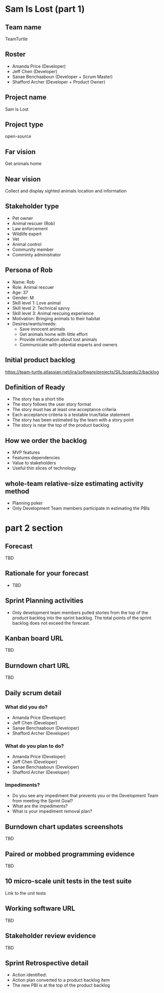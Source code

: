 # Sam Is Lost (part 1)

## Team name
TeamTurtle
## Roster
* Amanda Price (Developer)
* Jeff Chen (Developer)
* Sanae Benchaaboun (Developer + Scrum Master)
* Shafford Archer (Developer + Product Owner)
## Project name
Sam Is Lost
## Project type
open-source 
## Far vision
Get animals home
## Near vision
Collect and display sighted animals location and information 
## Stakeholder type
* Pet owner
* Animal rescuer (Rob)
* Law enforcement 
* Wildlife expert 
* Vet
* Animal control 
* Community member
* Comminty administrator
## Persona of Rob
* Name: Rob 
* Role: Animal rescuer
* Age: 37
* Gender: M
* Skill level 1: Love animal 
* Skill level 2: Technical savvy
* Skill level 3: Animal rescuing experience 
* Motivation: Bringing animals to their habitat 
* Desires/wants/needs: 
  * Save innocent animals
  * Get animals home with little effort
  * Provide information about lost animals 
  * Communicate with potential experts and owners 
## Initial product backlog 
https://team-turtle.atlassian.net/jira/software/projects/SIL/boards/2/backlog

## Definition of Ready
* The story has a short title 
* The story follows the user story format 
* The story must has at least one acceptance criteria 
* Each acceptance criteria is a testable true/false statement 
* The story has been estimated by the team with a story point
* The story is near the top of the product backlog 

## How we order the backlog
* MVP features 
* Features dependencies 
* Value to stakeholders 
* Useful thin slices of technology 

## whole-team relative-size estimating activity method
* Planning poker
* Only Development Team members participate in estimating the PBIs

# part 2 section
## Forecast 
TBD
## Rationale for your forecast
* TBD
## Sprint Planning activities
* Only development team members pulled stories from the top of the product backlog into the sprint backlog. The total points of the sprint backlog does not exceed the forecast. 
## Kanban board URL
TBD
## Burndown chart URL
TBD
## Daily scrum detail
### What did you do?
* Amanda Price (Developer)
* Jeff Chen (Developer)
* Sanae Benchaaboun (Developer)
* Shafford Archer (Developer)
### What do you plan to do?
* Amanda Price (Developer)
* Jeff Chen (Developer)
* Sanae Benchaaboun (Developer)
* Shafford Archer (Developer)
### Impediments?
* Do you see any impediment that prevents you or the Development Team from meeting the Sprint Goal? 
* What are the impediments?
* What is your impediment removal plan?
## Burndown chart updates screenshots 
TBD
## Paired or mobbed programming evidence 
TBD
## 10 micro-scale unit tests in the test suite 
Link to the unit tests 
## Working software URL
TBD
## Stakeholder review evidence
TBD
## Sprint Retrospective detail 
* Action identified: 
* Action plan converted to a product backlog item 
* The new PBI is at the top of the product backlog 
